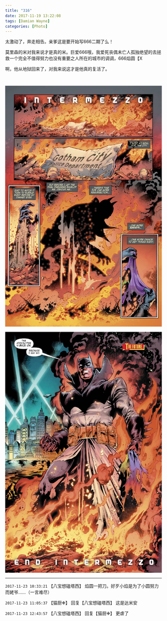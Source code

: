 ```yaml
---
title: "316"
date: 2017-11-19 13:22:08
tags: [Damian Wayne]
categories: [Photo]
---
```


<p>太激动了，奔走相告。亲爹这是要开始写666二期了么！</p> 
<p>莫里森的米对我来说才是真的米。巨爱666哦，我爱死丧偶未亡人孤独绝望的去拯救一个完全不值得努力也没有重要之人所在的城市的调调，666焰圆【X</p> 
<p>啊，他从地狱回来了，对我来说这才是他真的复活了。</p> 
<p><br /></p>

![](https://raw.githubusercontent.com/alicewish/meowchain247/master/img_cVZNdzJtQk9JV2VjYlgyWlpCckdXSmVZVFhCSGFlOGlzclh4ZzNleExKcDVIdlI0NDh6SVh3PT0.jpg)

![](https://raw.githubusercontent.com/alicewish/meowchain247/master/img_cVZNdzJtQk9JV2VjYlgyWlpCckdXQk9IbE52ZVVrQWZxU3JZaTVPdmFSUURlWXJ0ZEpzK09RPT0.jpg)

---

`2017-11-23 10:33:21` 【八宝想磕塔西】 焰圆一把刀。好歹小焰是为了小圆努力而姥爷……（一言难尽）

`2017-11-23 11:05:37` 【猫厨✙】 回复【八宝想磕塔西】 这是达米安

`2017-11-23 12:43:57` 【八宝想磕塔西】 回复【猫厨✙】 更虐了
